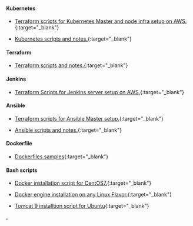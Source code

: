 


#### Kubernetes
* [Terraform scripts for Kubernetes Master and node infra setup on AWS.](https://rajkumar-aute.github.io/terraform-kubernetes/){:target="_blank"}

* [Kubernetes scripts and notes.](https://rajkumar-aute.github.io/kubernetes/){:target="_blank"}

#### Terraform
* [Terraform scripts and notes.](https://rajkumar-aute.github.io/terraform/){:target="_blank"}

#### Jenkins
* [Terraform Scripts for Jenkins server setup on AWS.](https://rajkumar-aute.github.io/terraform-jenkins/){:target="_blank"}

#### Ansible
* [Terraform scripts for Ansible Master setup.](https://rajkumar-aute.github.io/terraform-ansible/){:target="_blank"}

* [Ansible scripts and notes.](https://rajkumar-aute.github.io/ansible/){:target="_blank"}

#### Dockerfile
* [Dockerfiles samples](https://rajkumar-aute.github.io/dockerfile/){:target="_blank"}

#### Bash scripts
* [Docker installation script for CentOS7.](https://rajkumar-aute.github.io/docker_install-centos7/){:target="_blank"}

* [Docker engine installation on any Linux Flavor.](https://rajkumar-aute.github.io/docker-linux/){:target="_blank"}

* [Tomcat 9 installtion script for Ubuntu](https://rajkumar-aute.github.io/tomcat9-ubuntu-script/){:target="_blank"}

<div style="page-break-before:always"></div>

[.](https://rajkumar-aute.github.io/Rajkumar-Aute/)

<font size="6">  </font>

<link rel="shortcut icon" href="[./image/resume.png](https://st2.depositphotos.com/5142301/7852/v/600/depositphotos_78526632-stock-illustration-r-letter-logo-design-template.jpg)" />

<!--- commit -->

<!--- 

For more details see [Basic writing and formatting syntax](https://docs.github.com/en/github/writing-on-github/getting-started-with-writing-and-formatting-on-github/basic-writing-and-formatting-syntax).

-->
